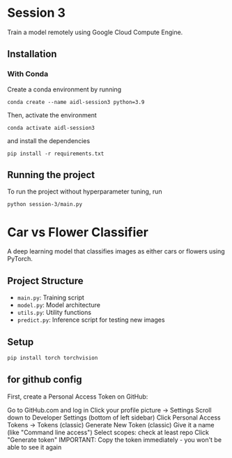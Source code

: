 # Session 3
Train a model remotely using Google Cloud Compute Engine.
## Installation
### With Conda
Create a conda environment by running
```
conda create --name aidl-session3 python=3.9
```
Then, activate the environment
```
conda activate aidl-session3
```
and install the dependencies
```
pip install -r requirements.txt
```
## Running the project

To run the project without hyperparameter tuning, run
```
python session-3/main.py
```

# Car vs Flower Classifier

A deep learning model that classifies images as either cars or flowers using PyTorch.

## Project Structure
- `main.py`: Training script
- `model.py`: Model architecture
- `utils.py`: Utility functions
- `predict.py`: Inference script for testing new images

## Setup
```bash
pip install torch torchvision
```

## for github config
First, create a Personal Access Token on GitHub:

Go to GitHub.com and log in
Click your profile picture → Settings
Scroll down to Developer Settings (bottom of left sidebar)
Click Personal Access Tokens → Tokens (classic)
Generate New Token (classic)
Give it a name (like "Command line access")
Select scopes: check at least repo
Click "Generate token"
IMPORTANT: Copy the token immediately - you won't be able to see it again

